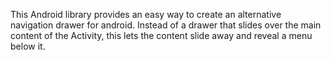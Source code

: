This Android library provides an easy way to create an alternative navigation
drawer for android. Instead of a drawer that slides over the main content of
the Activity, this lets the content slide away and reveal a menu below it.

